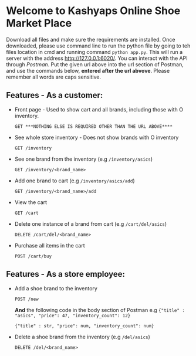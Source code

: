 # Welcome to Kashyaps Online Shoe Market Place
 Download all files and make sure the requirements are installed. Once downloaded, please use command line to run the python file by going to teh files location in cmd and running command `python app.py`. This will run a server with the address http://127.0.0.1:6020/. You can interact with the API through *Postman*. Put the given url above into the url section of Postman, and use the commands below, **entered after the url abvove**. Please remember all words are caps sensitive.
## Features - As a customer:
  - Front page - Used to show cart and all brands, including those with O inventory. 
    ```````
    GET ***NOTHING ELSE IS REQUIRED OTHER THAN THE URL ABOVE**** 
    ```````
  - See whole store inventory - Does not show brands with O inventory
    ```````
    GET /inventory
    ```````
  - See one brand from the inventory (e.g `/inventory/asics`)
    ```````
    GET /inventory/<brand_name>
    ```````
  - Add one brand to cart (e.g `/inventory/asics/add`)
    ```````
    GET /inventory/<brand_name>/add
    ```````
  - View the cart
    ```````
    GET /cart
    ```````
  - Delete one instance of a brand from cart (e.g `/cart/del/asics`)
    ```````
    DELETE /cart/del/<brand_name>
    ```````
  - Purchase all items in the cart
    ```````
    POST /cart/buy
    ```````
## Features - As a store employee:
  - Add a shoe brand to the inventory 
    ```````
    POST /new
    ```````
    **And** the following code in the body section of Postman
    e.g `{"title" : "asics", "price": 47, "inventory_count": 12}`
    ```````
    {"title" : str, "price": num, "inventory_count": num}
    ```````
  - Delete a shoe brand from the inventory (e.g `/del/asics`)
    ```````
    DELETE /del/<brand_name>
    ```````
 
